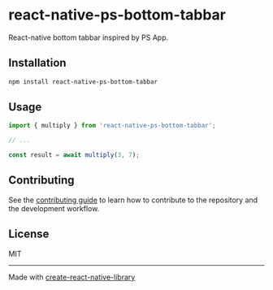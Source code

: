 # react-native-ps-bottom-tabbar

React-native bottom tabbar inspired by PS App.

## Installation

```sh
npm install react-native-ps-bottom-tabbar
```

## Usage

```js
import { multiply } from 'react-native-ps-bottom-tabbar';

// ...

const result = await multiply(3, 7);
```

## Contributing

See the [contributing guide](CONTRIBUTING.md) to learn how to contribute to the repository and the development workflow.

## License

MIT

---

Made with [create-react-native-library](https://github.com/callstack/react-native-builder-bob)
